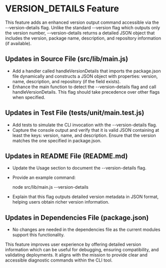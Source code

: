 # VERSION_DETAILS Feature

This feature adds an enhanced version output command accessible via the --version-details flag. Unlike the standard --version flag which outputs only the version number, --version-details returns a detailed JSON object that includes the version, package name, description, and repository information (if available).

## Updates in Source File (src/lib/main.js)
- Add a handler called handleVersionDetails that imports the package.json file dynamically and constructs a JSON object with properties: version, name, description, and repository (if the field exists).
- Enhance the main function to detect the --version-details flag and call handleVersionDetails. This flag should take precedence over other flags when specified.

## Updates in Test File (tests/unit/main.test.js)
- Add tests to simulate the CLI invocation with the --version-details flag.
- Capture the console output and verify that it is valid JSON containing at least the keys: version, name, and description. Ensure that the version matches the one specified in package.json.

## Updates in README File (README.md)
- Update the Usage section to document the --version-details flag.
- Provide an example command:

  node src/lib/main.js --version-details

- Explain that this flag outputs detailed version metadata in JSON format, helping users obtain richer version information.

## Updates in Dependencies File (package.json)
- No changes are needed in the dependencies file as the current modules support this functionality.

This feature improves user experience by offering detailed version information which can be useful for debugging, ensuring compatibility, and validating deployments. It aligns with the mission to provide clear and accessible diagnostic commands within the CLI tool.